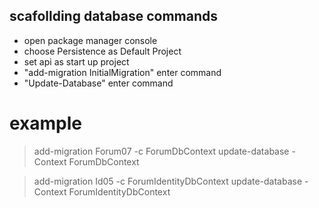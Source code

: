 ## scafollding database commands

- open package manager console
- choose Persistence as Default Project
- set api as start up project
- "add-migration InitialMigration" enter command
- "Update-Database" enter command


# example
> add-migration Forum07 -c ForumDbContext
> update-database -Context ForumDbContext

> add-migration Id05 -c ForumIdentityDbContext
> update-database -Context ForumIdentityDbContext